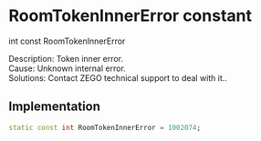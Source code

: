 


# RoomTokenInnerError constant







int const RoomTokenInnerError
  




<p>Description: Token inner error. <br>Cause:  Unknown internal error. <br>Solutions: Contact ZEGO technical support to deal with it..</p>



## Implementation

```dart
static const int RoomTokenInnerError = 1002074;
```







